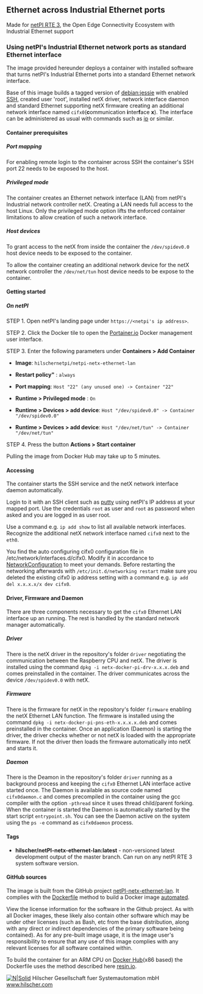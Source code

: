 ## Ethernet across Industrial Ethernet ports 

Made for [netPI RTE 3](https://www.netiot.com/netpi/), the Open Edge Connectivity Ecosystem with Industrial Ethernet support

### Using netPI's Industrial Ethernet network ports as standard Ethernet interface

The image provided hereunder deploys a container with installed software that turns netPI's Industrial Ethernet ports into a standard Ethernet network interface.

Base of this image builds a tagged version of [debian:jessie](https://hub.docker.com/r/resin/armv7hf-debian/tags/) with enabled [SSH](https://en.wikipedia.org/wiki/Secure_Shell), created user 'root', installed netX driver, network interface daemon and standard Ethernet supporting netX firmware creating an additional network interface named `cifx0`(**c**ommunication **i**nter**f**ace **x**).  The interface can be administered as usual with commands such as [ip](https://linux.die.net/man/8/ip) or similar.

#### Container prerequisites

##### Port mapping

For enabling remote login to the container across SSH the container's SSH port 22 needs to be exposed to the host.

##### Privileged mode

The container creates an Ethernet network interface (LAN) from netPI's Industrial network controller netX. Creating a LAN needs full access to the host Linux. Only the privileged mode option lifts the enforced container limitations to allow creation of such a network interface.

##### Host devices

To grant access to the netX from inside the container the `/dev/spidev0.0` host device needs to be exposed to the container.

To allow the container creating an additional network device for the netX network controller the `/dev/net/tun` host device needs to be expose to the container.

#### Getting started

##### On netPI

STEP 1. Open netPI's landing page under `https://<netpi's ip address>`.

STEP 2. Click the Docker tile to open the [Portainer.io](http://portainer.io/) Docker management user interface.

STEP 3. Enter the following parameters under **Containers > Add Container**

* **Image**: `hilschernetpi/netpi-netx-ethernet-lan`

* **Restart policy"** : `always`

* **Port mapping**: `Host "22" (any unused one) -> Container "22"`

* **Runtime > Privileged mode** : `On`

* **Runtime > Devices > add device**: `Host "/dev/spidev0.0" -> Container "/dev/spidev0.0"`

* **Runtime > Devices > add device**: `Host "/dev/net/tun" -> Container "/dev/net/tun"`

STEP 4. Press the button **Actions > Start container**

Pulling the image from Docker Hub may take up to 5 minutes.

#### Accessing

The container starts the SSH service and the netX network interface daemon automatically.

Login to it with an SSH client such as [putty](http://www.putty.org/) using netPI's IP address at your mapped port. Use the credentials `root` as user and `root` as password when asked and you are logged in as user root.

Use a command e.g. `ip add show` to list all available network interfaces. Recognize the additional netX network interface named `cifx0` next to the `eth0`. 

You find the auto configuring cifx0 configuration file in /etc/network/interfaces.d/cifx0. Modify it in accordance to [NetworkConfiguration](https://wiki.debian.org/NetworkConfiguration) to meet your demands. Before restarting the networking afterwards with `/etc/init.d/networking restart` make sure you deleted the existing cifx0 ip address setting with a command e.g. `ip add del x.x.x.x/x dev cifx0`.

#### Driver, Firmware and Daemon

There are three components necessary to get the `cifx0` Ethernet LAN interface up an running. The rest is handled by the standard network manager automatically.

##### Driver

There is the netX driver in the repository's folder `driver` negotiating the communication between the Raspberry CPU and netX. The driver is installed using the command `dpkg -i netx-docker-pi-drv-x.x.x.deb` and comes preinstalled in the container. The driver communicates across the device `/dev/spidev0.0` with netX.

##### Firmware

There is the firmware for netX in the repository's folder `firmware` enabling the netX Ethernet LAN function. The firmware is installed using the command `dpkg -i netx-docker-pi-pns-eth-x.x.x.x.deb` and comes preinstalled in the container. Once an application (Daemon) is starting the driver, the driver checks whether or not netX is loaded with the appropriate firmware. If not the driver then loads the firmware automatically into netX and starts it.

##### Daemon

There is the Deamon in the repository's folder `driver` running as a background process and keeping the `cifx0` Ethernet LAN interface active started once. The Daemon is available as source code named `cifx0daemon.c` and comes precompiled in the container using the gcc compiler with the option `-pthread` since it uses thread child/parent forking. When the container is started the Daemon is automatically started by the start script `entrypoint.sh`. You can see the Daemon active on the system using the `ps -e` command as `cifx0daemon` process.

#### Tags

* **hilscher/netPI-netx-ethernet-lan:latest** - non-versioned latest development output of the master branch. Can run on any netPI RTE 3 system software version.

#### GitHub sources
The image is built from the GitHub project [netPI-netx-ethernet-lan](https://github.com/Hilscher/netPI-netx-ethernet-lan). It complies with the [Dockerfile](https://docs.docker.com/engine/reference/builder/) method to build a Docker image [automated](https://docs.docker.com/docker-hub/builds/).

View the license information for the software in the Github project. As with all Docker images, these likely also contain other software which may be under other licenses (such as Bash, etc from the base distribution, along with any direct or indirect dependencies of the primary software being contained).
As for any pre-built image usage, it is the image user's responsibility to ensure that any use of this image complies with any relevant licenses for all software contained within.

To build the container for an ARM CPU on [Docker Hub](https://hub.docker.com/)(x86 based) the Dockerfile uses the method described here [resin.io](https://resin.io/blog/building-arm-containers-on-any-x86-machine-even-dockerhub/).

[![N|Solid](http://www.hilscher.com/fileadmin/templates/doctima_2013/resources/Images/logo_hilscher.png)](http://www.hilscher.com)  Hilscher Gesellschaft fuer Systemautomation mbH  www.hilscher.com

